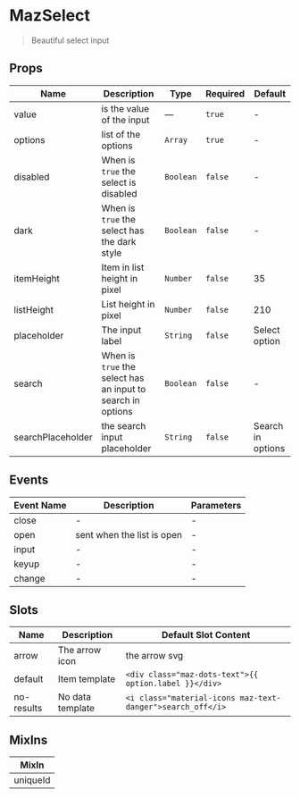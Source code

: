 # MazSelect

> Beautiful select input

## Props

<!-- @vuese:MazSelect:props:start -->

| Name              | Description                                                 | Type      | Required | Default           |
| ----------------- | ----------------------------------------------------------- | --------- | -------- | ----------------- |
| value             | is the value of the input                                   | —         | `true`   | -                 |
| options           | list of the options                                         | `Array`   | `true`   | -                 |
| disabled          | When is `true` the select is disabled                       | `Boolean` | `false`  | -                 |
| dark              | When is `true` the select has the dark style                | `Boolean` | `false`  | -                 |
| itemHeight        | Item in list height in pixel                                | `Number`  | `false`  | 35                |
| listHeight        | List height in pixel                                        | `Number`  | `false`  | 210               |
| placeholder       | The input label                                             | `String`  | `false`  | Select option     |
| search            | When is `true` the select has an input to search in options | `Boolean` | `false`  | -                 |
| searchPlaceholder | the search input placeholder                                | `String`  | `false`  | Search in options |

<!-- @vuese:MazSelect:props:end -->

## Events

<!-- @vuese:MazSelect:events:start -->

| Event Name | Description                | Parameters |
| ---------- | -------------------------- | ---------- |
| close      | -                          | -          |
| open       | sent when the list is open | -          |
| input      | -                          | -          |
| keyup      | -                          | -          |
| change     | -                          | -          |

<!-- @vuese:MazSelect:events:end -->

## Slots

<!-- @vuese:MazSelect:slots:start -->

| Name       | Description      | Default Slot Content                                       |
| ---------- | ---------------- | ---------------------------------------------------------- |
| arrow      | The arrow icon   | the arrow svg                                              |
| default    | Item template    | `<div class="maz-dots-text">{{ option.label }}</div>`      |
| no-results | No data template | `<i class="material-icons maz-text-danger">search_off</i>` |

<!-- @vuese:MazSelect:slots:end -->

## MixIns

<!-- @vuese:MazSelect:mixIns:start -->

| MixIn    |
| -------- |
| uniqueId |

<!-- @vuese:MazSelect:mixIns:end -->
